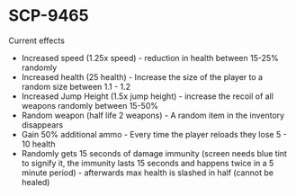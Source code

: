 # SCP-9465

Current effects

- Increased speed (1.25x speed) - reduction in health between 15-25% randomly
- Increased health (25 health) - Increase the size of the player to a random size between 1.1 - 1.2
- Increased Jump Height (1.5x jump height) - increase the recoil of all weapons randomly between 15-50%
- Random weapon (half life 2 weapons) - A random item in the inventory disappears
- Gain 50% additional ammo - Every time the player reloads they lose 5 - 10 health
- Randomly gets 15 seconds of damage immunity (screen needs blue tint to signify it, the immunity lasts 15 seconds and happens twice in a 5 minute period) - afterwards max health is slashed in half (cannot be healed)
